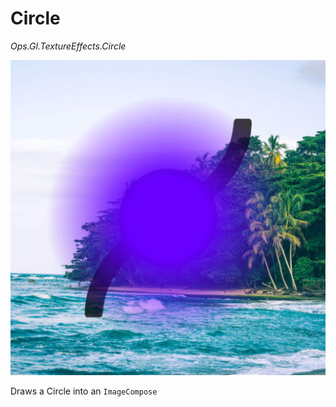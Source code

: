 # Circle

*Ops.Gl.TextureEffects.Circle*

![circle](img/circle.jpg)


Draws a Circle into an ```ImageCompose```





